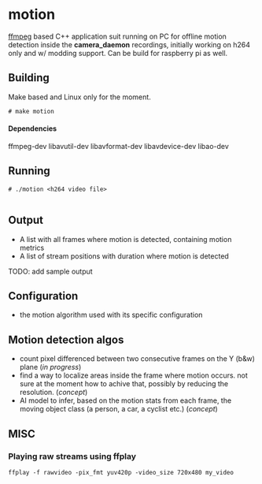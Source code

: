 # motion

[ffmpeg](https://www.ffmpeg.org/) based C++ application suit running on PC for offline motion detection inside the **camera_daemon** recordings, initially working on h264 only and w/ modding support. Can be build for raspberry pi as well.


## Building

Make based and Linux only for the moment.

```
# make motion
```

#### Dependencies

ffmpeg-dev
libavutil-dev
libavformat-dev
libavdevice-dev
libao-dev


## Running

```
# ./motion <h264 video file>


```

## Output

- A list with all frames where motion is detected, containing motion metrics
- A list of stream positions with duration where motion is detected

TODO: add sample output

## Configuration

- the motion algorithm used with its specific configuration


## Motion detection algos

- count pixel differenced between two consecutive frames on the Y (b&w) plane (*in progress*)
- find a way to localize areas inside the frame where motion occurs. not sure at the moment how to achive that, possibly by reducing the resolution. (*concept*)
- AI model to infer, based on the motion stats from each frame, the moving object class (a person, a car, a cyclist etc.) (*concept*)

## MISC

### Playing raw streams using ffplay

```
ffplay -f rawvideo -pix_fmt yuv420p -video_size 720x480 my_video
```
